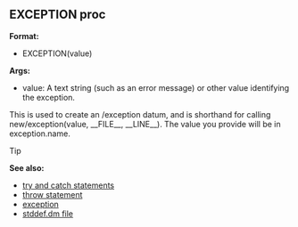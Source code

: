 ## EXCEPTION proc

**Format:**
+   EXCEPTION(value)
<!-- -->
**Args:**
+   value: A text string (such as an error message) or other value
    identifying the exception.


This is used to create an /exception datum, and is shorthand
for calling new/exception(value, \_\_FILE\_\_, \_\_LINE\_\_). The value
you provide will be in exception.name.

> [!TIP] 
> **See also:**
> +   [try and catch statements](/ref/proc/try.md) 
> +   [throw statement](/ref/proc/throw.md) 
> +   [exception](/ref/exception.md) 
> +   [stddef.dm file](/ref/%7B%7Bappendix%7D%7D/stddef%2edm.md) <!-- -->